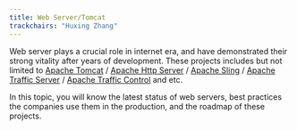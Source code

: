 ```yaml
---
title: Web Server/Tomcat
trackchairs: "Huxing Zhang"
---
```


Web server plays a crucial role in internet era, and have demonstrated their strong vitality after years of development. These projects includes but not limited to  [Apache Tomcat](https://tomcat.apache.org) / [Apache Http Server](https://httpd.apache.org/) / [Apache Sling](https://sling.apache.org/) / [Apache Traffic Server](https://trafficserver.apache.org/) / [Apache Traffic Control](https://trafficcontrol.apache.org/) and etc.

In this topic, you will know the latest status of web servers, best practices the companies use them in the production, and the roadmap of these projects.
